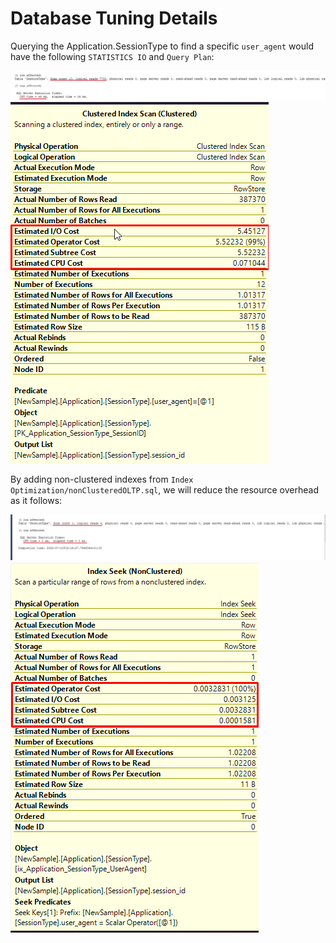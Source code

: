 # Database Tuning Details

Querying the Application.SessionType to find a specific `user_agent` would have the following `STATISTICS IO` and `Query Plan`:

<img src="Index Optimization/Images/image1.png">
<img src="Index Optimization/Images/image2.png">

By adding non-clustered indexes from `Index Optimization/nonClusteredOLTP.sql`, we will reduce the resource overhead as it follows:

<img src="Index Optimization/Images/image3.png">
<img src="Index Optimization/Images/image4.png">

